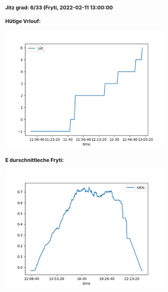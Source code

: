 ### Jitz grad: 6/33 (Fryti, 2022-02-11 13:00:00

### Hütige Vrlouf:
![Graph](Today.png)

### E durschnittleche Fryti:
![Graph](Fryti.png)